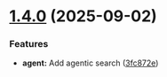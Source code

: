 # [1.4.0](https://github.com/ragaeeb/ilmtest/compare/v1.3.0...v1.4.0) (2025-09-02)


### Features

* **agent:** Add agentic search ([3fc872e](https://github.com/ragaeeb/ilmtest/commit/3fc872e0e40e4c825b64788f90231fd65524d308))
